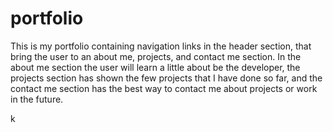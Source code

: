 # portfolio

This is my portfolio containing navigation links in the header section, that bring the user to an about me, projects, and contact me section.  In the about me section the user will learn a little about be the developer, the projects section has shown the few projects that I have done so far, and the contact me section has the best way to contact me about projects or work in the future.  

k

